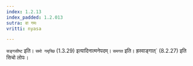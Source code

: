 ```yaml
---
index: 1.2.13
index_padded: 1.2.013
sutra: वा गमः
vritti: nyasa

---
```

`सङ्गसीष्ट` इति। `समो गमृच्छि` (1.3.29) इत्यादिनात्मनेपदम्। `समगत` इति।
ह्रस्वाङ्गात्` (8.2.27) इति सिचो लोपः।